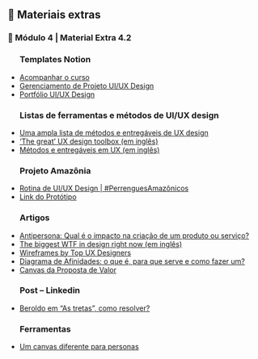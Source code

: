 <h2 dir="auto"> 🔗 Materiais extras </h2>


<h3 dir="auto"> 🔶 Módulo 4 | Material Extra 4.2 </h3>
<ul dir="auto">

<h3> Templates Notion </h3>
    <li><a href="https://www.notion.so/Bootcampinho-UI-UX-476028b04b214c419d23158f612d91af"> Acompanhar o curso </a></li>
    <li><a href="https://sheisacreative.notion.site/Nome-do-Projeto-Bootcampinho-UI-UX-29cc67452d274688b297ed51cb95ee04"> Gerenciamento de Projeto UI/UX Design </a></li>
    <li><a href="https://sheisacreative.notion.site/UI-UX-Designer-Bootcampinho-UI-UX-015ec666dd424e398492074e277b748e"> Portfólio UI/UX Design </a></li> 

<h3> Listas de ferramentas e métodos de UI/UX design </h3>
  <li><a href="https://brasil.uxdesign.cc/uma-ampla-lista-de-m%C3%A9todos-e-entreg%C3%A1veis-de-ux-design-7b83a859d234"> Uma ampla lista de métodos e entregáveis de UX design</a></li>
  <li><a href="https://uxdesign.cc/the-great-ux-design-toolbox-fc0f28d7e976"> ‘The great’ UX design toolbox (em inglês)</a></li>
  <li><a href="https://miro.com/app/board/o9J_ktZHnRA=/"> Métodos e entregáveis em UX (em inglês) </a></li>

<h3> Projeto Amazônia </h3>
  <li><a href="https://www.youtube.com/playlist?list=PLuDfCQO9tvX3FiP79hkAJPSHaL2kS8n6H"> Rotina de UI/UX Design | #PerrenguesAmazônicos </a></li>
  <li><a href="https://xd.adobe.com/view/2d8d60c0-9655-4fda-9d8e-79f958cf8d00-78de/"> Link do Protótipo </a></li>


<h3> Artigos </h3>
  <li><a href="https://brasil.uxdesign.cc/antipersona-qual-%C3%A9-o-impacto-na-cria%C3%A7%C3%A3o-de-um-produto-ou-servi%C3%A7o-a976f5f4ecbd"> Antipersona: Qual é o impacto na criação de um produto ou serviço? </a></li>
  <li><a href="https://uxdesign.cc/the-biggest-wtf-in-design-right-now-87139f367d66"> The biggest WTF in design right now (em inglês) </a></li>
  <li><a href="https://medium.com/inspiration-supply/wireframes-by-top-ux-designers-d6922d34ddb8"> Wireframes by Top UX Designers</a></li>
  <li><a href="https://rockcontent.com/br/blog/diagrama-de-afinidades/"> Diagrama de Afinidades: o que é, para que serve e como fazer um? </a></li>
  <li><a href="https://analistamodelosdenegocios.com.br/canvas-da-proposta-de-valor/"> Canvas da Proposta de Valor </a></li>




<h3> Post – Linkedin </h3>
  <li><a href="https://www.linkedin.com/posts/sheisacreative_beroldo-e-as-tretas-como-resolver-activity-6968682606276038656-oqPX/?utm_source=share&utm_medium=member_desktop"> Beroldo em “As tretas”, como resolver? </a></li>

<h3> Ferramentas </h3>
  <li><a href="https://jorgeaudy.com/2022/01/21/um-canvas-diferente-para-persona/"> Um canvas diferente para personas </a></li>
  
</ul>